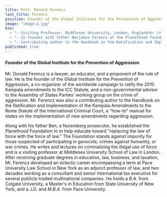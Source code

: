 ```yaml
---
title: Prof. Donald Ferencz
last_title: Ferencz
position: Founder of the Global Institute for the Prevention of Aggression
image: "image-2.jpg"
bio: 
  - "- Visiting Professor, Middlesex University, London, England<br />"
  - "- Co-founder with father Benjamin Ferencz of the Planethood Foundation that has a mission to condemn impunity for those suspected of participating in genocide, crimes against humanity, or war crimes<br />"
  - "- Contributing author to the Handbook on the Ratification and Implementation of the Kampala Amendments to the Rome Statute of the International Criminal Court<br />"
published: true
---
```


#### Founder of the Global Institute for the Prevention of Aggression
Mr. Donald Ferencz is a lawyer, an educator, and a proponent of the rule of law. He is the founder of the Global Institute for the Prevention of Aggression,  a co-organizer of the worldwide campaign to ratify the 2010 Kampala amendments to the ICC Statute, and a non-governmental advisor to the Assembly of States Parties’ working group on the crime of aggression. Mr. Ferencz was also a contributing author to the Handbook on the Ratification and Implementation of the Kampala Amendments to the Rome Statute of the International Criminal Court, a "how-to" manual for states on the implementation of new amendments regarding aggression. 

Along with  his father Ben, a Nuremberg prosecutor, he established the Planethood Foundation to to help educate toward "replacing the law of force with the force of law." The Foundation stands against impunity for those suspected of participating in genocide, crimes against humanity, or war crimes. He writes and lectures on criminalizing the illegal use of force and is a visiting professor at Middlesex University School of Law in London. After receiving graduate degrees in education, law, business, and taxation, Mr. Ferencz developed an eclectic career encompassing a term at Pace University Law School in New York as an adjunct professor of law, and two decades working as a consultant and senior international tax executive for several publicly-traded multinational companies. He holds a _B.A._ from Colgate University, a Master's in Education from State University of New York, and a _J.D._ and _M.B.A._ from Pace University.
